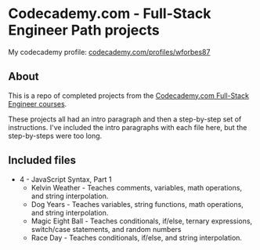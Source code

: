 # Codecademy.com - Full-Stack Engineer Path projects

My codecademy profile: [codecademy.com/profiles/wforbes87](https://www.codecademy.com/profiles/wforbes87)

## About

This is a repo of completed projects from the [Codecademy.com Full-Stack Engineer courses](https://www.codecademy.com/learn/paths/full-stack-engineer-career-path).


These projects all had an intro paragraph and then a step-by-step set of instructions. I've included the intro paragraphs with each file here, but the step-by-steps were too long.

## Included files

- 4 - JavaScript Syntax, Part 1
  - Kelvin Weather - Teaches comments, variables, math operations, and string interpolation.
  - Dog Years - Teaches variables, string functions, math operations, and string interpolation.
  - Magic Eight Ball - Teaches conditionals, if/else, ternary expressions, switch/case statements, and random numbers
  - Race Day - Teaches conditionals, if/else, and string interpolation.
